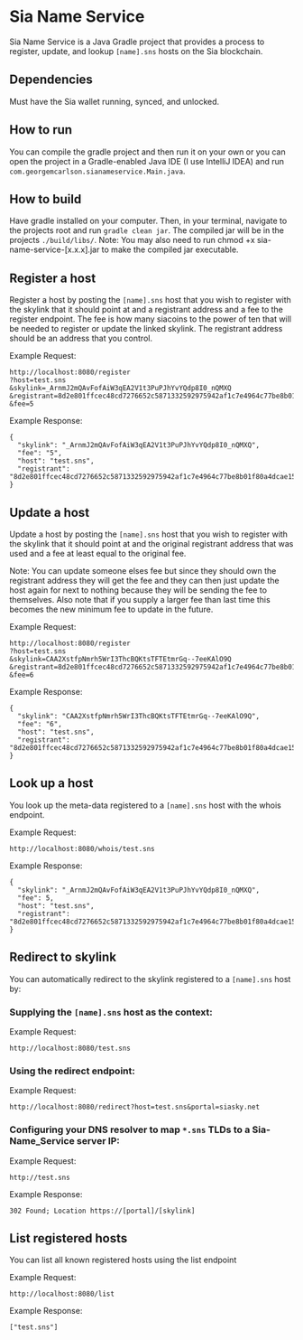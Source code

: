 # Sia Name Service

Sia Name Service is a Java Gradle project that provides a process to register, update, and lookup `[name].sns` hosts on the Sia blockchain.

## Dependencies

Must have the Sia wallet running, synced, and unlocked.

##  How to run

You can compile the gradle project and then run it on your own or you can open the project in a Gradle-enabled Java IDE (I use IntelliJ IDEA) and run `com.georgemcarlson.sianameservice.Main.java`.

## How to build

Have gradle installed on your computer. Then, in your terminal, navigate to the projects root and run `gradle clean jar`. The compiled jar will be in the projects `./build/libs/`. Note: You may also need to run chmod +x sia-name-service-[x.x.x].jar to make the compiled jar executable.

## Register a host

Register a host by posting the `[name].sns` host that you wish to register with the skylink that it should point at and a registrant address and a fee to the register endpoint. The fee is how many siacoins to the power of ten that will be needed to register or update the linked skylink. The registrant address should be an address that you control.

Example Request:
```
http://localhost:8080/register
?host=test.sns
&skylink=_ArnmJ2mQAvFofAiW3qEA2V1t3PuPJhYvYQdp8I0_nQMXQ
&registrant=8d2e801ffcec48cd7276652c5871332592975942af1c7e4964c77be8b01f80a4dcae15d1a308
&fee=5
```

Example Response:
```
{
  "skylink": "_ArnmJ2mQAvFofAiW3qEA2V1t3PuPJhYvYQdp8I0_nQMXQ",
  "fee": "5",
  "host": "test.sns",
  "registrant": "8d2e801ffcec48cd7276652c5871332592975942af1c7e4964c77be8b01f80a4dcae15d1a308"
}
```

## Update a host

Update a host by posting the `[name].sns` host that you wish to register with the skylink that it should point at and the original registrant address that was used and a fee at least equal to the original fee.

Note: You can update someone elses fee but since they should own the registrant address they will get the fee and they can then just update the host again for next to nothing because they will be sending the fee to themselves. Also note that if you supply a larger fee than last time this becomes the new minimum fee to update in the future.

Example Request:

```
http://localhost:8080/register
?host=test.sns
&skylink=CAA2XstfpNmrh5WrI3ThcBQKtsTFTEtmrGq--7eeKAlO9Q
&registrant=8d2e801ffcec48cd7276652c5871332592975942af1c7e4964c77be8b01f80a4dcae15d1a308
&fee=6
```

Example Response:
```
{
  "skylink": "CAA2XstfpNmrh5WrI3ThcBQKtsTFTEtmrGq--7eeKAlO9Q",
  "fee": "6",
  "host": "test.sns",
  "registrant": "8d2e801ffcec48cd7276652c5871332592975942af1c7e4964c77be8b01f80a4dcae15d1a308"
}
```

## Look up a host

You look up the meta-data registered to a `[name].sns` host with the whois endpoint.

Example Request:
```
http://localhost:8080/whois/test.sns
```

Example Response:
```
{
  "skylink": "_ArnmJ2mQAvFofAiW3qEA2V1t3PuPJhYvYQdp8I0_nQMXQ",
  "fee": 5,
  "host": "test.sns",
  "registrant": "8d2e801ffcec48cd7276652c5871332592975942af1c7e4964c77be8b01f80a4dcae15d1a308"
}
```

## Redirect to skylink

You can automatically redirect to the skylink registered to a `[name].sns` host by:

### Supplying the `[name].sns` host as the context:
Example Request:
```
http://localhost:8080/test.sns
```

### Using the redirect endpoint:
Example Request:
```
http://localhost:8080/redirect?host=test.sns&portal=siasky.net
```

### Configuring your DNS resolver to map `*.sns` TLDs to a Sia-Name_Service server IP:
Example Request:
```
http://test.sns
```

Example Response:
```
302 Found; Location https://[portal]/[skylink]
```

## List registered hosts

You can list all known registered hosts using the list endpoint

Example Request:
```
http://localhost:8080/list
```

Example Response:
```
["test.sns"]
```
